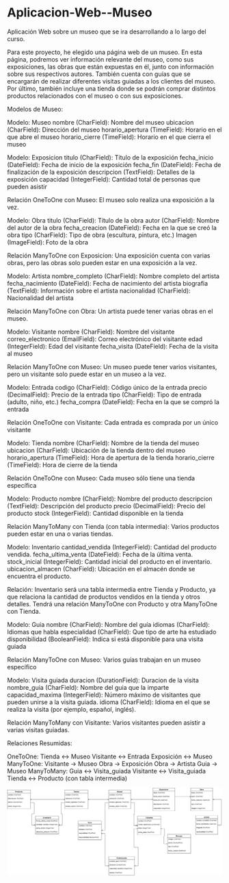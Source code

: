 # Aplicacion-Web--Museo
Aplicación Web sobre un museo que se ira desarrollando a lo largo del curso.

Para este proyecto, he elegido una página web de un museo. En esta página, podremos ver información relevante del museo, como sus exposiciones, las obras que están expuestas en él, junto con información sobre sus respectivos autores. También cuenta con guías que se encargarán de realizar diferentes visitas guiadas a los clientes del museo. Por último, también incluye una tienda donde se podrán comprar distintos productos relacionados con el museo o con sus exposiciones.

Modelos de Museo:

Modelo: Museo
nombre (CharField): Nombre del museo
ubicacion (CharField): Dirección del museo
horario_apertura (TimeField): Horario en el que abre el museo
horario_cierre (TimeField): Horario en el que cierra el museo


Modelo: Exposicion
titulo (CharField): Título de la exposición
fecha_inicio (DateField): Fecha de inicio de la exposición
fecha_fin (DateField): Fecha de finalización de la exposición
descripcion (TextField): Detalles de la exposición
capacidad (IntegerField): Cantidad total de personas que pueden asistir

Relación OneToOne con Museo: El museo solo realiza una exposición a la vez.


Modelo: Obra
titulo (CharField): Título de la obra
autor (CharField): Nombre del autor de la obra
fecha_creacion (DateField): Fecha en la que se creó la obra
tipo (CharField): Tipo de obra (escultura, pintura, etc.)
Imagen (ImageField): Foto de la obra

Relación ManyToOne con Exposicion: Una exposición cuenta con varias obras, pero las obras solo pueden estar en una exposición a la vez.


Modelo: Artista
nombre_completo (CharField): Nombre completo del artista
fecha_nacimiento (DateField): Fecha de nacimiento del artista
biografia (TextField): Información sobre el artista
nacionalidad (CharField): Nacionalidad del artista

Relación ManyToOne con Obra: Un artista puede tener varias obras en el museo.


Modelo: Visitante
nombre (CharField): Nombre del visitante
correo_electronico (EmailField): Correo electrónico del visitante
edad (IntegerField): Edad del visitante
fecha_visita (DateField): Fecha de la visita al museo

Relación ManyToOne con Museo: Un museo puede tener varios visitantes, pero un visitante solo puede estar en un museo a la vez.


Modelo: Entrada
codigo (CharField): Código único de la entrada
precio (DecimalField): Precio de la entrada
tipo (CharField): Tipo de entrada (adulto, niño, etc.)
fecha_compra (DateField): Fecha en la que se compró la entrada

Relación OneToOne con Visitante: Cada entrada es comprada por un único visitante


Modelo: Tienda
nombre (CharField): Nombre de la tienda del museo
ubicacion (CharField): Ubicación de la tienda dentro del museo
horario_apertura (TimeField): Hora de apertura de la tienda
horario_cierre (TimeField): Hora de cierre de la tienda

Relación OneToOne con Museo: Cada museo sólo tiene una tienda específica


Modelo: Producto
nombre (CharField): Nombre del producto
descripcion (TextField): Descripción del producto
precio (DecimalField): Precio del producto
stock (IntegerField): Cantidad disponible en la tienda

Relación ManyToMany con Tienda (con tabla intermedia): Varios productos pueden estar en una o varias tiendas.


Modelo: Inventario
cantidad_vendida (IntegerField): Cantidad del producto vendida.
fecha_ultima_venta (DateField): Fecha de la última venta.
stock_inicial (IntegerField): Cantidad inicial del producto en el inventario.
ubicacion_almacen (CharField): Ubicación en el almacén donde se encuentra el producto.

Relación: Inventario será una tabla intermedia entre Tienda y Producto, ya que relaciona la cantidad de productos vendidos en la tienda y otros detalles. Tendrá una relación ManyToOne con Producto y otra ManyToOne con Tienda.


Modelo: Guia
nombre (CharField): Nombre del guía
idiomas (CharField): Idiomas que habla
especialidad (CharField): Que tipo de arte ha estudiado
disponibilidad (BooleanField): Indica si está disponible para una visita guiada

Relación ManyToOne con Museo: Varios guías trabajan en un museo específico


Modelo: Visita guiada
duracion (DurationField): Duracion de la visita
nombre_guia (CharField):  Nombre del guia que la imparte
capacidad_maxima (IntegerField): Número máximo de visitantes que pueden unirse a la visita guiada.
idioma (CharField): Idioma en el que se realiza la visita (por ejemplo, español, inglés).

Relación ManyToMany con Visitante: Varios visitantes pueden asistir a varias visitas guiadas.



Relaciones Resumidas:

OneToOne:
Tienda ↔ Museo 
Visitante ↔ Entrada
Exposición ↔ Museo 
ManyToOne:
Visitante →  Museo
Obra → Exposición 
Obra → Artista
Guia →  Museo
ManyToMany:
Guia ↔  Visita_guiada 
Visitante ↔ Visita_guiada 
Tienda ↔ Producto (con tabla intermedia) 


![Diagrama del museo](images/diagrama.png)